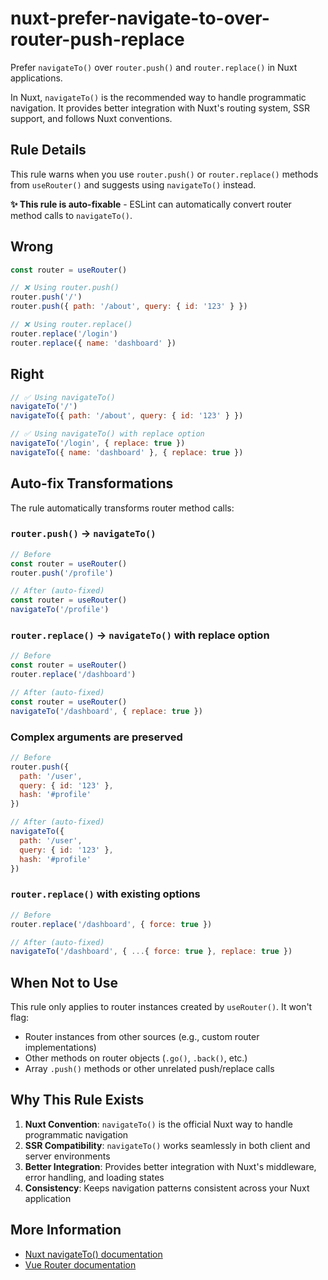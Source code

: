 # nuxt-prefer-navigate-to-over-router-push-replace

Prefer `navigateTo()` over `router.push()` and `router.replace()` in Nuxt applications.

In Nuxt, `navigateTo()` is the recommended way to handle programmatic navigation. It provides better integration with Nuxt's routing system, SSR support, and follows Nuxt conventions.

## Rule Details

This rule warns when you use `router.push()` or `router.replace()` methods from `useRouter()` and suggests using `navigateTo()` instead.

**✨ This rule is auto-fixable** - ESLint can automatically convert router method calls to `navigateTo()`.

## Wrong

```js
const router = useRouter()

// ❌ Using router.push()
router.push('/')
router.push({ path: '/about', query: { id: '123' } })

// ❌ Using router.replace()
router.replace('/login')
router.replace({ name: 'dashboard' })
```

## Right

```js
// ✅ Using navigateTo()
navigateTo('/')
navigateTo({ path: '/about', query: { id: '123' } })

// ✅ Using navigateTo() with replace option
navigateTo('/login', { replace: true })
navigateTo({ name: 'dashboard' }, { replace: true })
```

## Auto-fix Transformations

The rule automatically transforms router method calls:

### `router.push()` → `navigateTo()`

```js
// Before
const router = useRouter()
router.push('/profile')
```

```js
// After (auto-fixed)
const router = useRouter()
navigateTo('/profile')
```

### `router.replace()` → `navigateTo()` with replace option

```js
// Before
const router = useRouter()
router.replace('/dashboard')
```

```js
// After (auto-fixed)
const router = useRouter()
navigateTo('/dashboard', { replace: true })
```

### Complex arguments are preserved

```js
// Before
router.push({
  path: '/user',
  query: { id: '123' },
  hash: '#profile'
})

// After (auto-fixed)
navigateTo({
  path: '/user',
  query: { id: '123' },
  hash: '#profile'
})
```

### `router.replace()` with existing options

```js
// Before
router.replace('/dashboard', { force: true })

// After (auto-fixed)
navigateTo('/dashboard', { ...{ force: true }, replace: true })
```

## When Not to Use

This rule only applies to router instances created by `useRouter()`. It won't flag:

- Router instances from other sources (e.g., custom router implementations)
- Other methods on router objects (`.go()`, `.back()`, etc.)
- Array `.push()` methods or other unrelated push/replace calls

## Why This Rule Exists

1. **Nuxt Convention**: `navigateTo()` is the official Nuxt way to handle programmatic navigation
2. **SSR Compatibility**: `navigateTo()` works seamlessly in both client and server environments
3. **Better Integration**: Provides better integration with Nuxt's middleware, error handling, and loading states
4. **Consistency**: Keeps navigation patterns consistent across your Nuxt application

## More Information

- [Nuxt navigateTo() documentation](https://nuxt.com/docs/api/utils/navigate-to)
- [Vue Router documentation](https://router.vuejs.org/guide/essentials/navigation.html)
